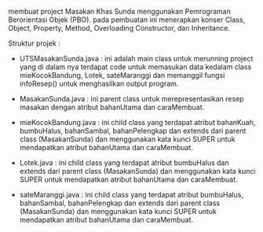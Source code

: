 membuat project Masakan Khas Sunda menggunakan Pemrograman Berorientasi Objek (PBO). pada pembuatan ini menerapkan konser Class, Object, Property, Method, Overloading Constructor, dan Inheritance.

Struktur projek :
- UTSMasakanSunda.java : ini adalah main class untuk merunning project yang di dalam nya terdapat code untuk memasukan data kedalam class mieKocokBandung, Lotek, sateMaranggi dan memanggil fungsi infoResep() untuk menghasilkan output program.

- MasakanSunda.java : ini parent class untuk merepresentasikan resep masakan dengan atribut bahanUtama dan caraMembuat.

- mieKocokBandung.java : ini child class yang terdapat atribut bahanKuah, bumbuHalus, bahanSambal, bahanPelengkap dan extends dari parent class (MasakanSunda) dan menggunakan kata kunci SUPER untuk mendapatkan atribut bahanUtama dan caraMembuat.

- Lotek.java : ini child class yang terdapat atribut bumbuHalus dan extends dari parent class (MasakanSunda) dan menggunakan kata kunci SUPER untuk mendapatkan atribut bahanUtama dan caraMembuat.

- sateMaranggi.java : ini child class yang terdapat atribut bumbuHalus, bahanSambal, bahanPelengkap dan extends dari parent class (MasakanSunda) dan menggunakan kata kunci SUPER untuk mendapatkan atribut bahanUtama dan caraMembuat.

